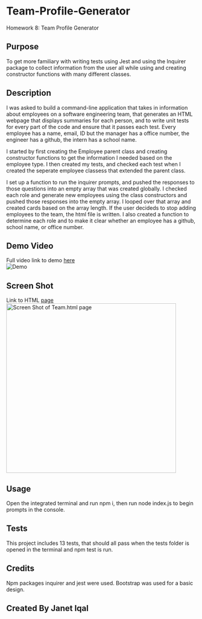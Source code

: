 # Team-Profile-Generator
Homework 8: Team Profile Generator 
## Purpose
To get more familiary with writing tests using Jest and using the Inquirer package to collect information from the user all while using and creating constructor functions with many different classes.
## Description
I was asked to build a command-line application that takes in information about employees on a software engineering team, that generates an HTML webpage that displays summaries for each person, and to write unit tests for every part of the code and ensure that it passes each test. Every employee has a name, email, ID but the manager has a office number, the engineer has a github, the intern has a school name.

I started by first creating the Employee parent class and creating constructor functions to get the information I needed based on the employee type. I then created my tests, and checked each test when I created the seperate employee classess that extended the parent class. 

I set up a function to run the inquirer prompts, and pushed the responses to those questions into an empty array that was created globally. I checked each role and generate new employees using the class constructors and pushed those responses into the empty array. I looped over that array and created cards based on the array length. If the user decideds to stop adding employees to the team, the html file is written. I also created a function to determine each role and to make it clear whether an employee has a github, school name, or office number.
## Demo Video
Full video link to demo [here](https://drive.google.com/file/d/1QhFxxcTE3r5BN_iM7odVntN6QSaHYRvM/view?usp=sharing) </br>
![Demo](./images/demo.gif)
## Screen Shot
Link to HTML [page](https://janetiqal.github.io/Team-Profile-Generator/Team.html)</br>
<img width="450" alt="Screen Shot of Team.html page" src="https://user-images.githubusercontent.com/84414488/129618329-8a775736-b7fd-470f-a7fc-90ed31a5c54e.png">

## Usage
Open the integrated terminal and run npm i, then run node index.js to begin prompts in the console. 
## Tests
This project includes 13 tests, that should all pass when the tests folder is opened in the terminal and npm test is run.
## Credits
Npm packages inquirer and jest were used. Bootstrap was used for a basic design.
## Created By Janet Iqal
